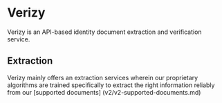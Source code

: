 # Verizy
Verizy is an API-based identity document extraction and verification service.

## Extraction
Verizy mainly offers an extraction services wherein our proprietary algorithms are trained specifically to extract the right information reliably from our [supported documents] (v2/v2-supported-documents.md)
